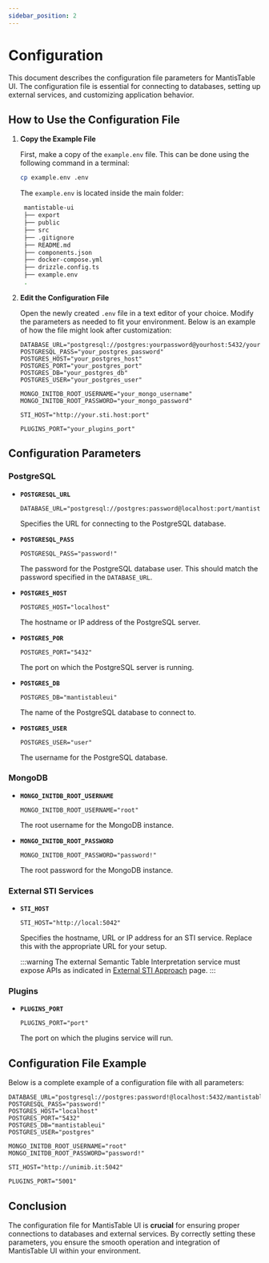 ```yaml
---
sidebar_position: 2
---
```


# Configuration

This document describes the configuration file parameters for MantisTable UI. The configuration file is essential for connecting to databases, setting up external services, and customizing application behavior.

## How to Use the Configuration File

1. **Copy the Example File**

   First, make a copy of the `example.env` file. This can be done using the following command in a terminal:

   ```sh
   cp example.env .env
   ```

   The `example.env` is located inside the main folder:

   ```bash
    mantistable-ui
    ├── export
    ├── public
    ├── src
    ├── .gitignore
    ├── README.md
    ├── components.json
    ├── docker-compose.yml
    ├── drizzle.config.ts
    ├── example.env
    .
   ```

2. **Edit the Configuration File**

   Open the newly created `.env` file in a text editor of your choice. Modify the parameters as needed to fit your environment. Below is an example of how the file might look after customization:

   ```env
   DATABASE_URL="postgresql://postgres:yourpassword@yourhost:5432/yourdatabase"
   POSTGRESQL_PASS="your_postgres_password"
   POSTGRES_HOST="your_postgres_host"
   POSTGRES_PORT="your_postgres_port"
   POSTGRES_DB="your_postgres_db"
   POSTGRES_USER="your_postgres_user"

   MONGO_INITDB_ROOT_USERNAME="your_mongo_username"
   MONGO_INITDB_ROOT_PASSWORD="your_mongo_password"
   
   STI_HOST="http://your.sti.host:port"
   
   PLUGINS_PORT="your_plugins_port"
   ```

## Configuration Parameters

### PostgreSQL

- **`POSTGRESQL_URL`**

  ```plaintext
  DATABASE_URL="postgresql://postgres:password@localhost:port/mantistableui"
  ```

  Specifies the URL for connecting to the PostgreSQL database.

- **`POSTGRESQL_PASS`**

  ```plaintext
  POSTGRESQL_PASS="password!"
  ```

  The password for the PostgreSQL database user. This should match the password specified in the `DATABASE_URL`.

- **`POSTGRES_HOST`**

  ```plaintext
  POSTGRES_HOST="localhost"
  ```

  The hostname or IP address of the PostgreSQL server.

- **`POSTGRES_POR`**

  ```plaintext
  POSTGRES_PORT="5432"
  ```

  The port on which the PostgreSQL server is running.

- **`POSTGRES_DB`**

  ```plaintext
  POSTGRES_DB="mantistableui"
  ```

  The name of the PostgreSQL database to connect to.

- **`POSTGRES_USER`**

  ```plaintext
  POSTGRES_USER="user"
  ```

  The username for the PostgreSQL database.

### MongoDB

- **`MONGO_INITDB_ROOT_USERNAME`**

  ```plaintext
  MONGO_INITDB_ROOT_USERNAME="root"
  ```

  The root username for the MongoDB instance.

- **`MONGO_INITDB_ROOT_PASSWORD`**

  ```plaintext
  MONGO_INITDB_ROOT_PASSWORD="password!"
  ```

  The root password for the MongoDB instance.

### External STI Services

- **`STI_HOST`**

  ```plaintext
  STI_HOST="http://local:5042"
  ```

  Specifies the hostname, URL or IP address for an STI service. Replace this with the appropriate URL for your setup.

  :::warning
  The external Semantic Table Interpretation service must expose APIs as indicated in [External STI Approach](/docs/sti/external-sti-approach) page.
  :::

### Plugins

- **`PLUGINS_PORT`**

  ```plaintext
  PLUGINS_PORT="port"
  ```

  The port on which the plugins service will run.

## Configuration File Example

Below is a complete example of a configuration file with all parameters:

```plaintext
DATABASE_URL="postgresql://postgres:password!@localhost:5432/mantistableui"
POSTGRESQL_PASS="password!"
POSTGRES_HOST="localhost"
POSTGRES_PORT="5432"
POSTGRES_DB="mantistableui"
POSTGRES_USER="postgres"

MONGO_INITDB_ROOT_USERNAME="root"
MONGO_INITDB_ROOT_PASSWORD="password!"

STI_HOST="http://unimib.it:5042"

PLUGINS_PORT="5001"
```

## Conclusion

The configuration file for MantisTable UI is **crucial** for ensuring proper connections to databases and external services. By correctly setting these parameters, you ensure the smooth operation and integration of MantisTable UI within your environment.